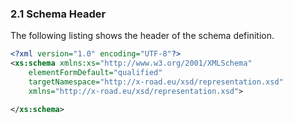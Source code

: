 ### 2.1 Schema Header

The following listing shows the header of the schema definition.

```xml
<?xml version="1.0" encoding="UTF-8"?>
<xs:schema xmlns:xs="http://www.w3.org/2001/XMLSchema"
    elementFormDefault="qualified"
    targetNamespace="http://x-road.eu/xsd/representation.xsd"
    xmlns="http://x-road.eu/xsd/representation.xsd">

</xs:schema>
```